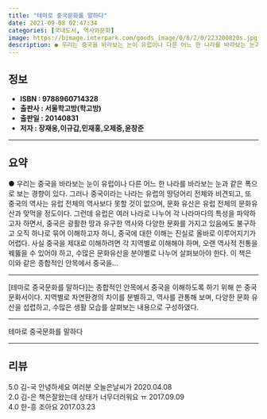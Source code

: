 ```yaml
---
title: "테마로 중국문화를 말하다"
date: 2021-09-08 02:47:34
categories: [국내도서, 역사와문화]
image: https://bimage.interpark.com/goods_image/0/8/2/0/223200820s.jpg
description: ● 우리는 중국을 바라보는 눈이 유럽이나 다른 어느 한 나라를 바라보는 눈과 같은 폭으로 보는 경향이 있다. 그러나 중국이라는 나라는 유럽의 땅덩어리 전체와 비견되고, 또 중국의 역사는 유럽 전체의 역사보다 못할 것이 없으며, 문화 유산은 유럽 전체의 문화유산과 맞먹을 정도이다. 그런
---
```


## **정보**

- **ISBN : 9788960714328**
- **출판사 : 서울학고방(학고방)**
- **출판일 : 20140831**
- **저자 : 장재웅,이규갑,민재홍,오제중,윤창준**

------



## **요약**

●  우리는 중국을 바라보는 눈이 유럽이나 다른 어느 한 나라를 바라보는 눈과 같은 폭으로 보는 경향이 있다. 그러나 중국이라는 나라는 유럽의 땅덩어리 전체와 비견되고, 또 중국의 역사는 유럽 전체의 역사보다 못할 것이 없으며, 문화 유산은 유럽 전체의 문화유산과 맞먹을 정도이다. 그런데 유럽은 여러 나라로 나누어 각 나라마다의 특성을 파악하고자 하면서, 중국은 광활한 땅과 유구한 역사와 다양한 문화를 가지고 있음에도 불구하고 오직 하나로 묶어 이해하고자 하니, 중국에 대한 이해는 진실로 올바로 이루어지기가 어렵다. 사실 중국을 제대로 이해하려면 각 지역별로 이해해야 하며, 오랜 역사적 전통을 꿰뚫을 수 있어야 하고, 수많은 문화유산을 분야별로 나누어 살펴보아야 한다. 이 책은 이와 같은 종합적인 안목에서 중국을...

------

[테마로 중국문화를 말하다]는 종합적인 안목에서 중국을 이해하도록 하기 위해 쓴 중국문화서이다. 지역별로 자연환경의 차이를 분별하고, 역사를 관통해 보며, 다양한 문화 유산을 섭렵하고, 수많은 생활 모습를 살펴보는 내용으로 구성하였다.

------


테마로 중국문화를 말하다 

------


## **리뷰** 

5.0 김-국 안녕하세요 여러분 오늘은날씨가 2020.04.08 <br/>2.0 김-은 책은잘왔는데 상태가 너무더러워요 ㅠ 2017.09.09 <br/>4.0 한-흥 조아요 2017.03.23 <br/>